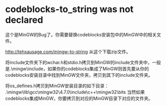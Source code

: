 # codeblocks-to_string was not declared

这个是MinGW的Bug了。你需要替换codeblocks安装包中的MinGW中的相关文件。

http://tehsausage.com/mingw-to-string 从这个下载zip文件。

将include文件夹下的wchar.h和stdio.h拷贝到MinGW的include文件夹中，一般是.\mingw\include，如果你的codeblocks集成了MinGW则首先要从你的codeblocks安装目录中找到MinGW文件夹，拷贝到其下的include文件夹。

将os_defines.h拷贝到MinGW安装目录的如下目录：
.\mingw\lib\gcc\mingw32\4.7.0\include\c++\mingw32\bits
当然如果codeblocks集成MinGW，你要拷贝到对应的MinGW目录下对应的文件夹。

